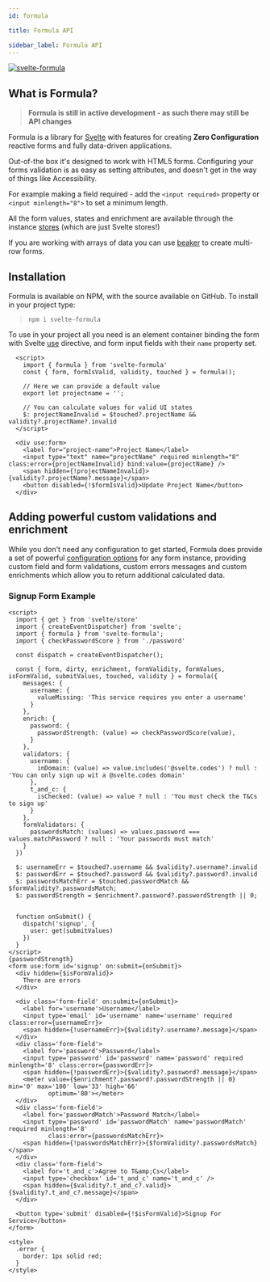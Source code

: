```yaml
---
id: formula

title: Formula API

sidebar_label: Formula API
---
```


[![svelte-formula](https://img.shields.io/npm/v/svelte-formula?label=svelte-formula)](https://www.npmjs.com/package/svelte-formula)

## What is Formula?

> **Formula is still in active development - as such there may still be API changes**

Formula is a library for [Svelte](https://svelte.dev) with features for creating **Zero Configuration** reactive forms
and fully data-driven applications.

Out-of-the box it's designed to work with HTML5 forms. Configuring your forms validation is as easy as setting
attributes, and doesn't get in the way of things like Accessibility.

For example making a field required - add the `<input required>` property or `<input minlength="8">` to set a minimum
length.

All the form values, states and enrichment are available through the instance [stores](stores/stores.md) (which are just
Svelte stores!)

If you are working with arrays of data you can use [beaker](groups.md) to create multi-row forms.

## Installation

Formula is available on NPM, with the source available on GitHub. To install in your project type:

> `npm i svelte-formula`

To use in your project all you need is an element container binding the form with
Svelte [use](https://svelte.dev/docs#use_action)
directive, and form input fields with their `name` property set.

```svelte
  <script>
    import { formula } from 'svelte-formula'
    const { form, formIsValid, validity, touched } = formula();

    // Here we can provide a default value
    export let projectname = '';

    // You can calculate values for valid UI states
    $: projectNameInvalid = $touched?.projectName && validity?.projectName?.invalid
  </script>

  <div use:form>
    <label for="project-name">Project Name</label>
    <input type="text" name="projectName" required minlength="8" class:error={projectNameInvalid} bind:value={projectName} />
    <span hidden={!projectNameInvalid}>{validity?.projectName?.message}</span>
    <button disabled={!$formIsValid}>Update Project Name</button>
  </div>
```

## Adding powerful custom validations and enrichment

While you don't need any configuration to get started, Formula does provide a set of
powerful [configuration options](options.md) for any form instance, providing custom field and form validations, custom
errors messages and custom enrichments which allow you to return additional calculated data.

### Signup Form Example

```svelte
<script>
  import { get } from 'svelte/store'
  import { createEventDispatcher} from 'svelte';
  import { formula } from 'svelte-formula';
  import { checkPasswordScore } from './password'

  const dispatch = createEventDispatcher();

  const { form, dirty, enrichment, formValidity, formValues, isFormValid, submitValues, touched, validity } = formula({
    messages: {
      username: {
        valueMissing: 'This service requires you enter a username'
      }
    },
    enrich: {
      password: {
        passwordStrength: (value) => checkPasswordScore(value),
      }
    },
    validators: {
      username: {
        inDomain: (value) => value.includes('@svelte.codes') ? null : 'You can only sign up wit a @svelte.codes domain'
      },
      t_and_c: {
        isChecked: (value) => value ? null : 'You must check the T&Cs to sign up'
      }
    },
    formValidators: {
      passwordsMatch: (values) => values.password === values.matchPassword ? null : 'Your passwords must match'
    }
  })

  $: usernameErr = $touched?.username && $validity?.username?.invalid
  $: passwordErr = $touched?.password && $validity?.password?.invalid
  $: passwordsMatchErr = $touched.passwordMatch && $formValidity?.passwordsMatch;
  $: passwordStrength = $enrichment?.password?.passwordStrength || 0;


  function onSubmit() {
    dispatch('signup', {
      user: get(submitValues)
    })
  }
</script>
{passwordStrength}
<form use:form id='signup' on:submit={onSubmit}>
  <div hidden={$isFormValid}>
    There are errors
  </div>

  <div class='form-field' on:submit={onSubmit}>
    <label for='username'>Username</label>
    <input type='email' id='username' name='username' required class:error={usernameErr}>
    <span hidden={!usernameErr}>{$validity?.username?.message}</span>
  </div>
  <div class='form-field'>
    <label for='password'>Password</label>
    <input type='password' id='password' name='password' required minlength='8' class:error={passwordErr}>
    <span hidden={!passwordErr}>{$validity?.password?.message}</span>
    <meter value={$enrichment?.password?.passwordStrength || 0} min='0' max='100' low='33' high='66'
           optimum='80'></meter>
  </div>
  <div class='form-field'>
    <label for='passwordMatch'>Password Match</label>
    <input type='password' id='passwordMatch' name='passwordMatch' required minlength='8'
           class:error={passwordsMatchErr}>
    <span hidden={!passwordsMatchErr}>{$formValidity?.passwordsMatch}</span>
  </div>
  <div class='form-field'>
    <label for='t_and_c'>Agree to T&amp;Cs</label>
    <input type='checkbox' id='t_and_c' name='t_and_c' />
    <span hidden={$validity?.t_and_c?.valid}>{$validity?.t_and_c?.message}</span>
  </div>

  <button type='submit' disabled={!$isFormValid}>Signup For Service</button>
</form>

<style>
  .error {
    border: 1px solid red;
  }
</style>

```
